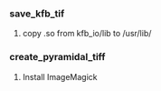 ### save_kfb_tif
1. copy .so from kfb_io/lib to /usr/lib/


### create_pyramidal_tiff
1. Install ImageMagick

